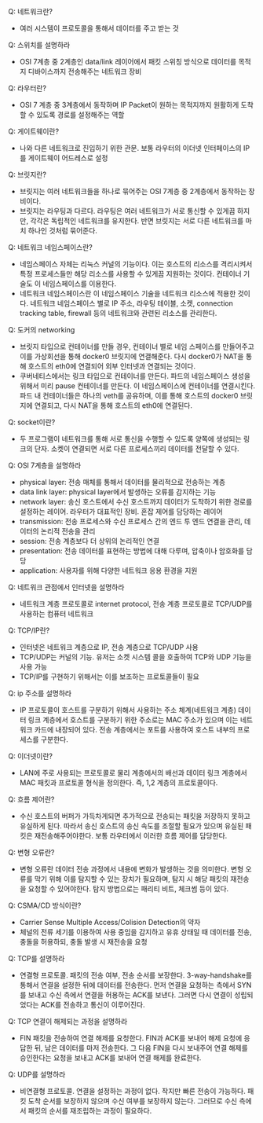 Q: 네트워크란?
- 여러 시스템이 프로토콜을 통해서 데이터를 주고 받는 것

Q: 스위치를 설명하라
- OSI 7계층 중 2계층인 data/link 레이어에서 패킷 스위칭 방식으로 데이터를 목적지 디바이스까지 전송해주는 네트워크 장비

Q: 라우터란?
- OSI 7 계층 중 3계층에서 동작하며 IP Packet이 원하는 목적지까지 원활하게 도착할 수 있도록 경로를 설정해주는 역할

Q: 게이트웨이란?
- 나와 다른 네트워크로 진입하기 위한 관문. 보통 라우터의 이더넷 인터페이스의 IP를 게이트웨이 어드레스로 설정

Q: 브릿지란?
- 브릿지는 여러 네트워크들을 하나로 묶어주는 OSI 7계층 중 2계층에서 동작하는 장비이다.
- 브릿지는 라우팅과 다르다. 라우팅은 여러 네트워크가 서로 통신할 수 있게끔 하지만, 각각은 독립적인 네트워크를 유지한다. 반면 브릿지는 서로 다른 네트워크를 마치 하나인 것처럼 묶어준다.

Q: 네트워크 네임스페이스란?
- 네임스페이스 자체는 리눅스 커널의 기능이다. 이는 호스트의 리소스를 격리시켜서 특정 프로세스들만 해당 리소스를 사용할 수 있게끔 지원하는 것이다. 컨테이너 기술도 이 네임스페이스를 이용한다.
- 네트워크 네임스페이스란 이 네임스페이스 기술을 네트워크 리소스에 적용한 것이다. 네트워크 네임스페이스 별로 IP 주소, 라우팅 테이블, 소켓, connection tracking table, firewall 등의 네트워크와 관련된 리소스를 관리한다.

Q: 도커의 networking
- 브릿지 타입으로 컨테이너를 만들 경우, 컨테이너 별로 네임 스페이스를 만들어주고 이를 가상회선을 통해 docker0 브릿지에 연결해준다. 다시 docker0가 NAT을 통해 호스트의 eth0에 연결되어 외부 인터넷과 연결되는 것이다.
- 쿠버네티스에서는 링크 타입으로 컨테이너를 만든다. 파드의 네임스페이스 생성을 위해서 미리 pause 컨테이너를 만든다. 이 네임스페이스에 컨테이너를 연결시킨다. 파드 내 컨테이너들은 하나의 veth를 공유하며, 이를 통해 호스트의 docker0 브릿지에 연결되고, 다시 NAT을 통해 호스트의 eth0에 연결된다.

Q: socket이란?
- 두 프로그램이 네트워크를 통해 서로 통신을 수행할 수 있도록 양쪽에 생성되는 링크의 단자. 소켓이 연결되면 서로 다른 프로세스끼리 데이터를 전달할 수 있다.

Q: OSI 7계층을 설명하라
- physical layer: 전송 매체를 통해서 데이터를 물리적으로 전송하는 계층
- data link layer: physical layer에서 발생하는 오류를 감지하는 기능
- network layer: 송신 호스트에서 수신 호스트까지 데이터가 도착하기 위한 경로를 설정하는 레이어. 라우터가 대표적인 장비. 혼잡 제어를 담당하는 레이어
- transmission: 전송 프로세스와 수신 프로세스 간의 엔드 투 엔드 연결을 관리, 데이터의 논리적 전송을 관리
- session: 전송 계층보다 더 상위의 논리적인 연결
- presentation: 전송 데이터를 표현하는 방법에 대해 다루며, 압축이나 암호화를 담당
- application: 사용자를 위해 다양한 네트워크 응용 환경을 지원

Q: 네트워크 관점에서 인터넷을 설명하라
- 네트워크 계층 프로토콜로 internet protocol, 전송 계층 프로토콜로 TCP/UDP를 사용하는 컴퓨터 네트워크

Q: TCP/IP란?
- 인터넷은 네트워크 계층으로 IP, 전송 계층으로 TCP/UDP 사용
- TCP/UDP는 커널의 기능. 유저는 소켓 시스템 콜을 호출하여 TCP와 UDP 기능을 사용 가능
- TCP/IP를 구현하기 위해서는 이를 보조하는 프로토콜들이 필요

Q: ip 주소를 설명하라
- IP 프로토콜이 호스트를 구분하기 위해서 사용하는 주소 체계(네트워크 계층) 데이터 링크 계층에서 호스트를 구분하기 위한 주소로는 MAC 주소가 있으며 이는 네트워크 카드에 내장되어 있다. 전송 계층에서는 포트를 사용하여 호스트 내부의 프로세스를 구분한다. 

Q: 이더넷이란?
- LAN에 주로 사용되는 프로토콜로 물리 계층에서의 배선과 데이터 링크 계층에서 MAC 패킷과 프로토콜 형식을 정의한다. 즉, 1,2 계층의 프로토콜이다.

Q: 흐름 제어란?
- 수신 호스트의 버퍼가 가득차게되면 추가적으로 전송되는 패킷을 저장하지 못하고 유실하게 된다. 따라서 송신 호스트의 송신 속도를 조절할 필요가 있으며 유실된 패킷은 재전송해주어야한다. 보통 라우터에서 이러한 흐름 제어를 담당한다.

Q: 변형 오류란?
- 변형 오류란 데이터 전송 과정에서 내용에 변화가 발생하는 것을 의미한다. 변형 오류를 막기 위해 이를 탐지할 수 있는 장치가 필요하며, 탐지 시 해당 패킷의 재전송을 요청할 수 있어야한다. 탐지 방법으로는 패리티 비트, 체크썸 등이 있다.

Q: CSMA/CD 방식이란?
- Carrier Sense Multiple Access/Colision Detection의 약자
- 체널의 전류 세기를 이용하여 사용 중임을 감지하고 유휴 상태일 때 데이터를 전송, 충돌을 허용하되, 충돌 발생 시 재전송을 요청

Q: TCP를 설명하라
- 연결형 프로토콜. 패킷의 전송 여부, 전송 순서를 보장한다. 3-way-handshake를 통해서 연결을 설정한 뒤에 데이터를 전송한다. 먼저 연결을 요청하는 측에서 SYN를 보내고 수신 측에서 연결을 허용하는 ACK를 보낸다. 그러면 다시 연결이 성립되었다는 ACK를 전송하고 통신이 이루어진다.

Q: TCP 연결이 해제되는 과정을 설명하라
- FIN 패킷을 전송하여 연결 해제를 요청한다. FIN과 ACK를 보내어 해제 요청에 응답한 뒤, 남은 데이터를 마저 전송한다. 그 다음 FIN을 다시 보내주어 연결 해제를 승인한다는 요청을 보내고 ACK를 보내어 연결 해제를 완료한다.

Q: UDP를 설명하라
- 비연결형 프로토콜. 연결을 설정하는 과정이 없다. 작지만 빠른 전송이 가능하다. 패킷 도착 순서를 보장하지 않으며 수신 여부를 보장하지 않는다. 그러므로 수신 측에서 패킷의 순서를 재조립하는 과정이 필요하다. 
